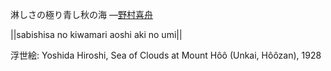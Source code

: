 淋しさの極り青し秋の海
—[野村喜舟](https://ja.wikipedia.org/wiki/野村喜舟)

||sabishisa no kiwamari aoshi aki no umi||

浮世絵: Yoshida Hiroshi, Sea of Clouds at Mount Hôô (Unkai, Hôôzan), 1928